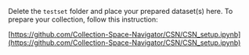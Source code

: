 Delete the `testset` folder and place your prepared dataset(s) here. To prepare your collection, follow this instruction:

[https://github.com/Collection-Space-Navigator/CSN/CSN_setup.ipynb](https://github.com/Collection-Space-Navigator/CSN/CSN_setup.ipynb)